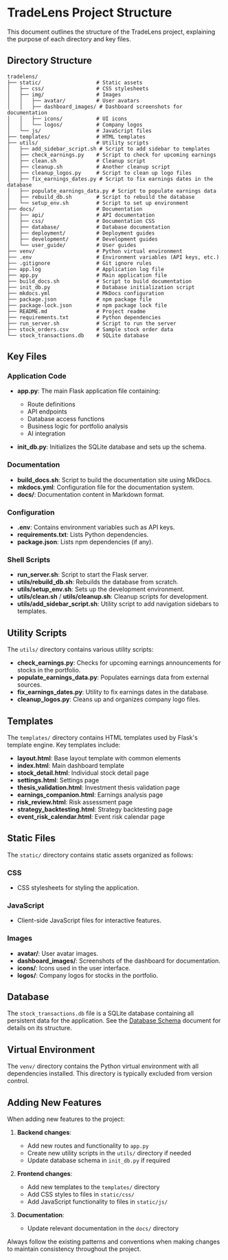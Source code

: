 # TradeLens Project Structure

This document outlines the structure of the TradeLens project, explaining the purpose of each directory and key files.

## Directory Structure

```
tradelens/
├── static/                  # Static assets
│   ├── css/                 # CSS stylesheets
│   ├── img/                 # Images
│   │   ├── avatar/          # User avatars
│   │   ├── dashboard_images/ # Dashboard screenshots for documentation
│   │   ├── icons/           # UI icons
│   │   └── logos/           # Company logos
│   └── js/                  # JavaScript files
├── templates/               # HTML templates
├── utils/                   # Utility scripts
│   ├── add_sidebar_script.sh # Script to add sidebar to templates
│   ├── check_earnings.py    # Script to check for upcoming earnings
│   ├── clean.sh             # Cleanup script
│   ├── cleanup.sh           # Another cleanup script
│   ├── cleanup_logos.py     # Script to clean up logo files
│   ├── fix_earnings_dates.py # Script to fix earnings dates in the database
│   ├── populate_earnings_data.py # Script to populate earnings data
│   ├── rebuild_db.sh        # Script to rebuild the database
│   └── setup_env.sh         # Script to set up environment
├── docs/                    # Documentation
│   ├── api/                 # API documentation
│   ├── css/                 # Documentation CSS
│   ├── database/            # Database documentation
│   ├── deployment/          # Deployment guides
│   ├── development/         # Development guides
│   └── user_guide/          # User guides
├── venv/                    # Python virtual environment
├── .env                     # Environment variables (API keys, etc.)
├── .gitignore               # Git ignore rules
├── app.log                  # Application log file
├── app.py                   # Main application file
├── build_docs.sh            # Script to build documentation
├── init_db.py               # Database initialization script
├── mkdocs.yml               # MkDocs configuration
├── package.json             # npm package file
├── package-lock.json        # npm package lock file
├── README.md                # Project readme
├── requirements.txt         # Python dependencies
├── run_server.sh            # Script to run the server
├── stock_orders.csv         # Sample stock order data
└── stock_transactions.db    # SQLite database
```

## Key Files

### Application Code

- **app.py**: The main Flask application file containing:
  - Route definitions
  - API endpoints
  - Database access functions
  - Business logic for portfolio analysis
  - AI integration

- **init_db.py**: Initializes the SQLite database and sets up the schema.

### Documentation

- **build_docs.sh**: Script to build the documentation site using MkDocs.
- **mkdocs.yml**: Configuration file for the documentation system.
- **docs/**: Documentation content in Markdown format.

### Configuration

- **.env**: Contains environment variables such as API keys.
- **requirements.txt**: Lists Python dependencies.
- **package.json**: Lists npm dependencies (if any).

### Shell Scripts

- **run_server.sh**: Script to start the Flask server.
- **utils/rebuild_db.sh**: Rebuilds the database from scratch.
- **utils/setup_env.sh**: Sets up the development environment.
- **utils/clean.sh** / **utils/cleanup.sh**: Cleanup scripts for development.
- **utils/add_sidebar_script.sh**: Utility script to add navigation sidebars to templates.

## Utility Scripts

The `utils/` directory contains various utility scripts:

- **check_earnings.py**: Checks for upcoming earnings announcements for stocks in the portfolio.
- **populate_earnings_data.py**: Populates earnings data from external sources.
- **fix_earnings_dates.py**: Utility to fix earnings dates in the database.
- **cleanup_logos.py**: Cleans up and organizes company logo files.

## Templates

The `templates/` directory contains HTML templates used by Flask's template engine. Key templates include:

- **layout.html**: Base layout template with common elements
- **index.html**: Main dashboard template
- **stock_detail.html**: Individual stock detail page
- **settings.html**: Settings page
- **thesis_validation.html**: Investment thesis validation page
- **earnings_companion.html**: Earnings analysis page
- **risk_review.html**: Risk assessment page
- **strategy_backtesting.html**: Strategy backtesting page
- **event_risk_calendar.html**: Event risk calendar page

## Static Files

The `static/` directory contains static assets organized as follows:

### CSS

- CSS stylesheets for styling the application.

### JavaScript

- Client-side JavaScript files for interactive features.

### Images

- **avatar/**: User avatar images.
- **dashboard_images/**: Screenshots of the dashboard for documentation.
- **icons/**: Icons used in the user interface.
- **logos/**: Company logos for stocks in the portfolio.

## Database

The `stock_transactions.db` file is a SQLite database containing all persistent data for the application. See the [Database Schema](../database/schema.md) document for details on its structure.

## Virtual Environment

The `venv/` directory contains the Python virtual environment with all dependencies installed. This directory is typically excluded from version control.

## Adding New Features

When adding new features to the project:

1. **Backend changes**:
   - Add new routes and functionality to `app.py`
   - Create new utility scripts in the `utils/` directory if needed
   - Update database schema in `init_db.py` if required

2. **Frontend changes**:
   - Add new templates to the `templates/` directory
   - Add CSS styles to files in `static/css/`
   - Add JavaScript functionality to files in `static/js/`

3. **Documentation**:
   - Update relevant documentation in the `docs/` directory

Always follow the existing patterns and conventions when making changes to maintain consistency throughout the project. 
